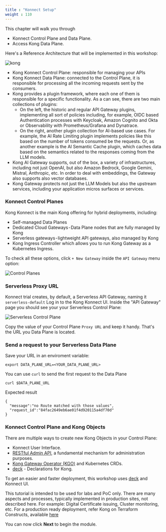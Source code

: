 ```yaml
---
title : "Konnect Setup"
weight : 110
---
```


This chapter will walk you through

* Konnect Control Plane and Data Plane.
* Access Kong Data Plane.

Here's a Reference Architecture that will be implemented in this workshop:

![kong](/static/images/ref_arch.png)

* Kong Konnect Control Plane: responsible for managing your APIs
* Kong Konnect Data Plane: connected to the Control Plane, it is responsible for processing all the incoming requests sent by the consumers.
* Kong provides a plugin framework, where each one of them is responsible for a specific functionality. As a can see, there are two main collections of plugins:
    *  On the left, the historic and regular API Gateway plugins, implementing all sort of policies including, for example, OIDC based Authentication processes with Keycloak, Amazon Cognito and Okta or Observability with Prometheus/Grafana and Dynatrace.
    * On the right, another plugin collection for AI-based use cases. For example, the AI Rate Limiting plugin implements policies like this based on the number of tokens consumed be the requests. Or, as another example is the AI Semantic Cache plugin, which caches data based on the semantics related to the responses coming from the LLM models.
* Kong AI Gateway supports, out of the box, a variety of infrastructures, including not just OpenAI, but also Amazon Bedrock, Google Gemini, Mistral, Anthropic, etc. In order to deal with embeddings, the Gateway also supports also vector databases.
* Kong Gateway protects not just the LLM Models but also the upstream services, including your application micros surfaces or services.


### Konnect Control Planes

Kong Konnect is the main Kong offering for hybrid deployments, including:

* Self-managed Data Planes
* Dedicated Cloud Gateways - Data Plane nodes that are fully managed by Kong
* Serverless gateways - lightweight API gateways, also managed by Kong
* Kong Ingress Controller which allows you to run Kong Gateway as a Kubernetes Ingress.

To check all these options, click ``+ New Gateway`` inside the ``API Gateway`` menu option:

![Control Planes](/static/images/konnect_control_planes.png)


### Serverless Proxy URL

Konnect trial creates, by default, a Serverless API Gateway, naming it ``serverless-default``
Log in to the Kong Konnect UI. Inside the "API Gateway" page you should see your your Serverless Control Plane:

![Serverless Control Plane](/static/images/serverless_control_plane.png)

Copy the value of your Control Plane ``Proxy URL`` and keep it handy. That's the URL you Data Plane is located.

### Send a request to your Serverless Data Plane

Save your URL in an enviroment variable:

```
export DATA_PLANE_URL=<YOUR_DATA_PLANE_URL>
```

You can use ``curl`` to send the first request to the Data Plane

```
curl $DATA_PLANE_URL
```

Expected result
```
{
  "message":"no Route matched with those values",
  "request_id":"84fac2649eb6ae01f4d920115a4df70d"
}
```






### Konnect Control Plane and Kong Objects
There are multiple ways to create new Kong Objects in your Control Plane:
* Konnect User Interface.
* [RESTful Admin API](https://developer.konghq.com/api/), a fundamental mechanism for administration purposes.
* [Kong Gateway Operator (KGO)](https://developer.konghq.com/operator/) and Kubernetes CRDs.
* [deck](https://developer.konghq.com/deck/) - Declarations for Kong.

To get an easier and faster deployment, this workshop uses [deck](https://developer.konghq.com/deck/) and Konnect UI.

This tutorial is intended to be used for labs and PoC only. There are many aspects and processes, typically implemented in production sites, not described here. For example: Digital Certificate issuing, Cluster monitoring, etc. For a production ready deployment, refer Kong on Terraform Constructs, available [here](https://developer.konghq.com/terraform/)

You can now click **Next** to begin the module.